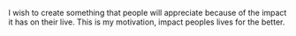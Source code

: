 I wish to create something that people will appreciate because of the impact it has on their live. This is my motivation, impact peoples lives for the better.
